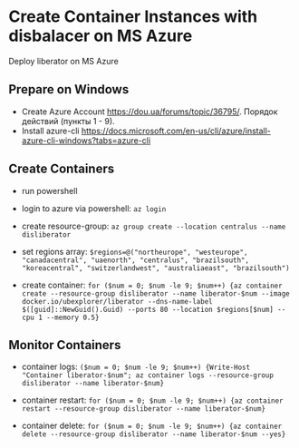 # Create Container Instances with disbalacer on MS Azure
Deploy liberator on MS Azure

## Prepare on Windows
- Create Azure Account https://dou.ua/forums/topic/36795/. Порядок действий (пункты 1 - 9).
- Install azure-cli https://docs.microsoft.com/en-us/cli/azure/install-azure-cli-windows?tabs=azure-cli


## Create Containers
- run powershell

- login to azure via powershell:
`az login`

- create resource-group:
`az group create --location centralus --name disliberator`

- set regions array:
`$regions=@("northeurope", "westeurope", "canadacentral", "uaenorth", "centralus", "brazilsouth", "koreacentral", "switzerlandwest", "australiaeast", "brazilsouth")`

- create container:
`for ($num = 0; $num -le 9; $num++) {az container create --resource-group disliberator --name liberator-$num --image docker.io/ubexplorer/liberator --dns-name-label $([guid]::NewGuid().Guid) --ports 80 --location $regions[$num] --cpu 1 --memory 0.5}`


## Monitor Containers

- container logs:
 `($num = 0; $num -le 9; $num++) {Write-Host "Container liberator-$num"; az container logs --resource-group disliberator --name liberator-$num}`

- container restart:
`for ($num = 0; $num -le 9; $num++) {az container restart --resource-group disliberator --name liberator-$num}`

- container delete:
`for ($num = 0; $num -le 9; $num++) {az container delete --resource-group disliberator --name liberator-$num --yes}`
